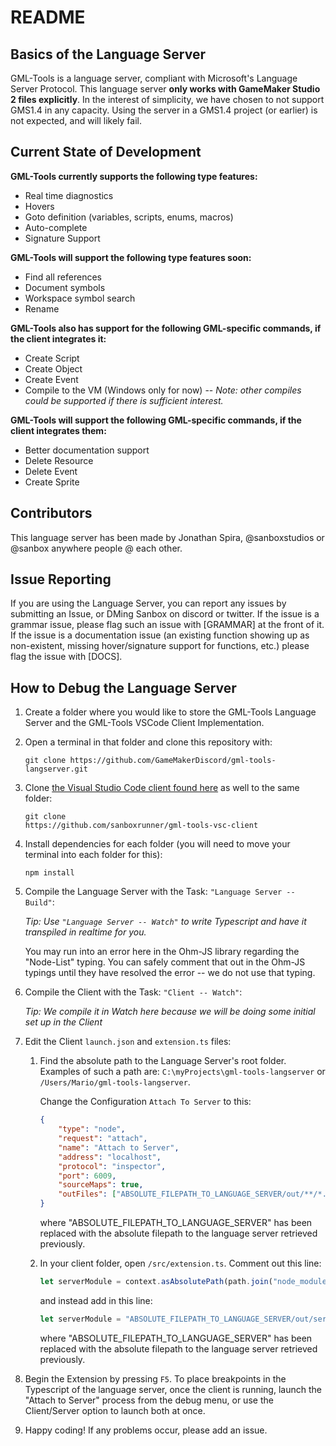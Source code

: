 # README

## Basics of the Language Server

GML-Tools is a language server, compliant with Microsoft's Language Server Protocol. This language server **only works with GameMaker Studio 2 files explicitly**. In the interest of simplicity, we have chosen to not support GMS1.4 in any capacity. Using the server in a GMS1.4 project (or earlier) is not expected, and will likely fail.

## Current State of Development

**GML-Tools currently supports the following type features:**

* Real time diagnostics
* Hovers
* Goto definition (variables, scripts, enums, macros)
* Auto-complete
* Signature Support

**GML-Tools will support the following type features soon:**

* Find all references
* Document symbols
* Workspace symbol search
* Rename

**GML-Tools also has support for the following GML-specific commands, if the client integrates it:**

* Create Script
* Create Object
* Create Event
* Compile to the VM (Windows only for now) -- *Note: other compiles could be supported if there is sufficient interest.*

**GML-Tools will support the following GML-specific commands, if the client integrates them:**

* Better documentation support
* Delete Resource
* Delete Event
* Create Sprite

## Contributors

This language server has been made by Jonathan Spira, @sanboxstudios or @sanbox anywhere people @ each other.

## Issue Reporting

If you are using the Language Server, you can report any issues by submitting an Issue, or DMing Sanbox on discord or twitter.
If the issue is a grammar issue, please flag such an issue with [GRAMMAR] at the front of it. If the issue is a documentation issue (an existing function showing up as non-existent, missing hover/signature support for functions, etc.) please flag the issue with [DOCS].

## How to Debug the Language Server

1. Create a folder where you would like to store the GML-Tools Language Server and the GML-Tools VSCode Client Implementation.

2. Open a terminal in that folder and clone this repository with:

    ```git
    git clone https://github.com/GameMakerDiscord/gml-tools-langserver.git
    ```

3. Clone [the Visual Studio Code client found here](https://github.com/user/repo/blob/branch/other_file.md) as well to the same folder:
    ```git
    git clone
    https://github.com/sanboxrunner/gml-tools-vsc-client
    ```
4. Install dependencies for each folder (you will need to move your terminal into each folder for this):

    ```npm
    npm install
    ```

5. Compile the Language Server with the Task: `"Language Server -- Build"`:

    *Tip: Use `"Language Server -- Watch"` to write Typescript and have it transpiled in realtime for you.*

    You may run into an error here in the Ohm-JS library regarding the "Node-List" typing. You can safely comment that out in the Ohm-JS typings until they have resolved the error -- we do not use that typing.

6. Compile the Client with the Task: `"Client -- Watch"`:

    *Tip: We compile it in Watch here because we will be doing some initial set up in the Client*

7. Edit the Client `launch.json` and `extension.ts` files:

    1. Find the absolute path to the Language Server's root folder. Examples of such a path are: `C:\myProjects\gml-tools-langserver` or `/Users/Mario/gml-tools-langserver`.

        Change the Configuration `Attach To Server` to this:
        ```json
        {
            "type": "node",
            "request": "attach",
            "name": "Attach to Server",
            "address": "localhost",
            "protocol": "inspector",
            "port": 6009,
            "sourceMaps": true,
            "outFiles": ["ABSOLUTE_FILEPATH_TO_LANGUAGE_SERVER/out/**/*.js"]
        }
        ```
        where "ABSOLUTE_FILEPATH_TO_LANGUAGE_SERVER" has been replaced with the absolute filepath to the language server retrieved previously.

    2. In your client folder, open `/src/extension.ts`. Comment out this line:
        ```ts
        let serverModule = context.asAbsolutePath(path.join("node_modules", "gml-tools-langserver", 'out', "server.js" ));
        ```
        and instead add in this line:
        ```ts
        let serverModule = "ABSOLUTE_FILEPATH_TO_LANGUAGE_SERVER/out/server.js";
        ```
        where "ABSOLUTE_FILEPATH_TO_LANGUAGE_SERVER" has been replaced with the absolute filepath to the language server retrieved previously.

8. Begin the Extension by pressing `F5`. To place breakpoints in the Typescript of the language server, once the client is running, launch the "Attach to Server" process from the debug menu, or use the Client/Server option to launch both at once.

9. Happy coding! If any problems occur, please add an issue.
